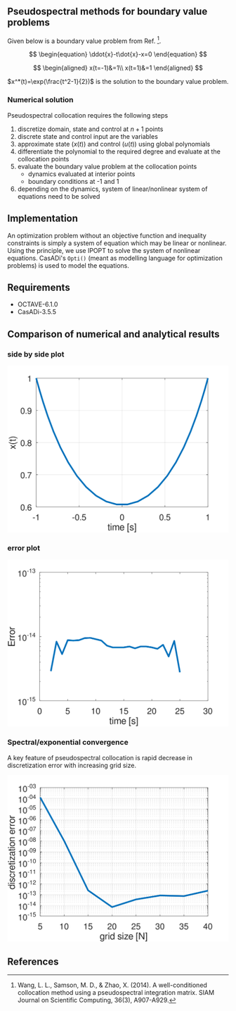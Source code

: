 ## Pseudospectral methods for boundary value problems

Given below is a boundary value problem from Ref. [^1]. 

$$ 
\begin{equation}
\ddot{x}-t\dot{x}-x=0
\end{equation}
$$

$$ 
\begin{aligned}
x(t=-1)&=1\\
x(t=1)&=1
\end{aligned}
$$

$x^*(t)=\exp(\frac{t^2-1}{2})$ is the solution to the boundary value problem.

### Numerical solution
Pseudospectral collocation requires the following steps
1. discretize domain, state and control at $n+1$ points
2. discrete state and control input are the variables
3. approximate state $(x(t))$ and control $(u(t))$ using global polynomials
4. differentiate the polynomial to the required degree and evaluate at the collocation points
5. evaluate the boundary value problem at the collocation points
    * dynamics evaluated at interior points
    * boundary conditions at -1 and 1
8. depending on the dynamics, system of linear/nonlinear system of equations need to be solved

## Implementation

An optimization problem without an objective function and inequality constraints is simply a system of equation which may be linear or nonlinear.
Using the principle, we use IPOPT to solve the system of nonlinear equations. CasADi's ```Opti()``` (meant as modelling language for optimization problems) is used to model the equations.

## Requirements
* OCTAVE-6.1.0
* CasADi-3.5.5

## Comparison of numerical and analytical results

### side by side plot 
![image](sol.svg)

### error plot
![image](esol.svg)

### Spectral/exponential convergence

A key feature of pseudospectral collocation is rapid decrease in discretization error with increasing grid size.

![image](exp.svg)

## References

[^1]: Wang, L. L., Samson, M. D., & Zhao, X. (2014). A well-conditioned collocation method using a pseudospectral integration matrix. SIAM Journal on Scientific Computing, 36(3), A907-A929.
